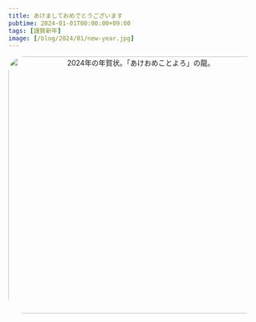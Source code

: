```yaml
---
title: あけましておめでとうございます
pubtime: 2024-01-01T00:00:00+09:00
tags: [謹賀新年]
image: [/blog/2024/01/new-year.jpg]
---
```


<div style="text-align: center"><img alt="2024年の年賀状。「あけおめことよろ」の龍。" src="/blog/2024/01/new-year.jpg" width="512" height="512" style="border-radius: 32px" /></div>
